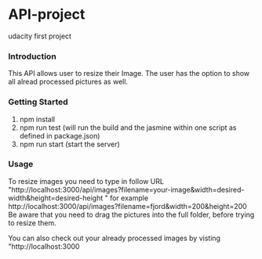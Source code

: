 # API-project
udacity first project

### Introduction
This API allows user to resize their Image. The user has the option to show all alread processed pictures as well.

### Getting Started
1. npm install
2. npm run test (will run the build and the jasmine within one script as defined in package.json)
3. npm run start (start the server)

### Usage
To resize images you need to type in follow URL "http://localhost:3000/api/images?filename=your-image&width=desired-width&height=desired-height
" for example http://localhost:3000/api/images?filename=fjord&width=200&height=200
Be aware that you need to drag the pictures into the full folder, before trying to resize them.

You can also check out your already processed images by visting "http://localhost:3000

